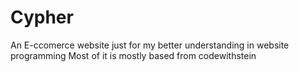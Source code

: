 # Cypher
An E-ccomerce website just for my better understanding in website programming Most of it is mostly based from codewithstein 

